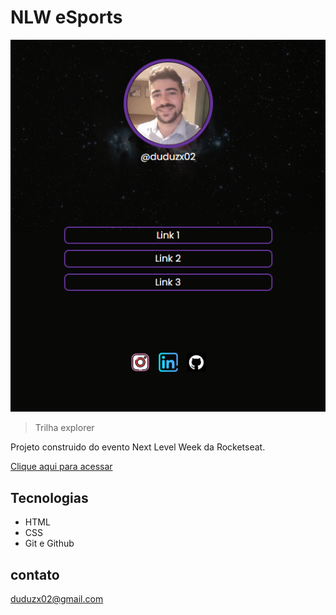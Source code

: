 # NLW eSports 

![preview](./.github/duduzx02.github.io_Social-links_.png)

> Trilha explorer

Projeto construido do evento Next Level Week da Rocketseat.

[Clique aqui para acessar](https://duduzx02.github.io/Social-links/)

##  Tecnologias

- HTML
- CSS
- Git e Github

## contato

duduzx02@gmail.com